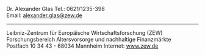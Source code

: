 Dr. Alexander Glas
Tel.:  0621/1235-398  
Email: alexander.glas@zew.de  

---------------------------------------------------------------------
Leibniz-Zentrum für Europäische Wirtschaftsforschung (ZEW)  
Forschungsbereich Altersvorsorge und nachhaltige Finanzmärkte  
Postfach 10 34 43 - 68034 Mannheim
Internet: www.zew.de  

